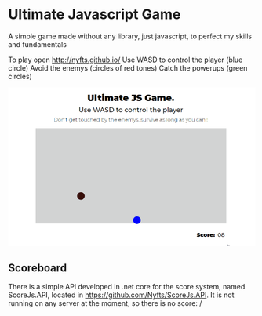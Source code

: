 # Ultimate Javascript Game

A simple game made without any library, just javascript, to perfect my skills and fundamentals

To play open http://nyfts.github.io/
Use WASD to control the player (blue circle)
Avoid the enemys (circles of red tones)
Catch the powerups (green circles)

![](Sample.gif)

## Scoreboard

There is a simple API developed in .net core for the score system, named ScoreJs.API, located in https://github.com/Nyfts/ScoreJs.API.
It is not running on any server at the moment, so there is no score: /
